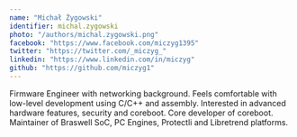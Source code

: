 ```yaml
---
name: "Michał Żygowski"
identifier: michal.zygowski
photo: "/authors/michal.zygowski.png"
facebook: "https://www.facebook.com/miczyg1395"
twitter: "https://twitter.com/_miczyg_"
linkedin: "https://www.linkedin.com/in/miczyg"
github: "https://github.com/miczyg1"
---
```

Firmware Engineer with networking background. Feels comfortable with low-level
development using C/C++ and assembly. Interested in advanced hardware features,
security and coreboot. Core developer of coreboot. Maintainer of Braswell SoC,
PC Engines, Protectli and Libretrend platforms.
